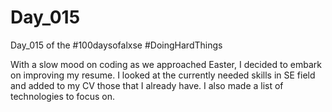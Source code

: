 # Day_015

Day_015 of the #100daysofalxse #DoingHardThings

With a slow mood on coding as we approached Easter, I decided to embark on improving my resume.
I looked at the currently needed skills in SE field and added to my CV those that I already have.
I also made a list of technologies to focus on.